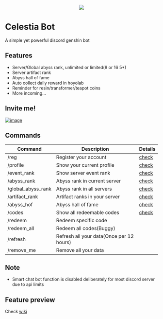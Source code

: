 <p align="center">
  <img src="https://user-images.githubusercontent.com/109652760/228099008-d0303ceb-4795-4f60-b6b2-d6bd8c5a5f19.png" />
</p>

# Celestia Bot

A simple yet powerful discord genshin bot

## Features
* Server/Global abyss rank, unlimited or limited(8 or 16 5*)
* Server artifact rank
* Abyss hall of fame
* Auto collect daily reward in hoyolab
* Reminder for resin/transformer/teapot coins
* More incoming...

## Invite me!
[![image](https://user-images.githubusercontent.com/109652760/228126364-0380c883-023a-445a-aad7-620a762e2270.png)](https://discord.com/api/oauth2/authorize?client_id=988697044988334100&permissions=414464722944&scope=bot%20applications.commands)

## Commands

| Command            | Description                              | Details |
|--------------------|------------------------------------------|---------|
| /reg               | Register your account                    | [check](https://github.com/genshin-discord/CelestiaBot/wiki/GenshinBot-registration-help)   |
| /profile           | Show your current profile                | [check](https://github.com/genshin-discord/CelestiaBot/wiki/Command-example#profile)        |
| /event_rank        | Show server event rank                   | [check](https://github.com/genshin-discord/CelestiaBot/wiki/Command-example#event_rank)        |
| /abyss_rank        | Abyss rank in current server             | [check](https://github.com/genshin-discord/CelestiaBot/wiki/Command-example#abyss_rank)        |
| /global_abyss_rank | Abyss rank in all servers                | [check](https://github.com/genshin-discord/CelestiaBot/wiki/Command-example#global_abyss_rank)        |
| /artifact_rank     | Artifact ranks in your server            | [check](https://github.com/genshin-discord/CelestiaBot/wiki/Command-example#artifact_rank)        |
| /abyss_hof         | Abyss hall of fame                       | [check](https://github.com/genshin-discord/CelestiaBot/wiki/Command-example#abyss_hof)        |
| /codes             | Show all redeemable codes                | [check](https://github.com/genshin-discord/CelestiaBot/wiki/Command-example#codes)        |
| /redeem            | Redeem specific code                     |         |
| /redeem_all        | Redeem all codes(Buggy)                  |         |
| /refresh           | Refresh all your data(Once per 12 hours) |         |
| /remove_me         | Remove all your data                     |         |

## Note
* Smart chat bot function is disabled deliberately for most discord server due to api limits 

## Feature preview

Check [wiki](https://github.com/genshin-discord/CelestiaBot/wiki/Command-example)
